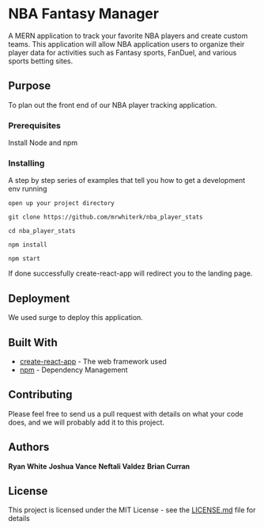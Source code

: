 # NBA Fantasy Manager

A MERN application to track your favorite NBA players and create custom teams. This application will allow NBA application users to organize their player data for activities such as Fantasy sports, FanDuel, and various sports betting sites.

## Purpose

To plan out the front end of our NBA player tracking application.

### Prerequisites

Install Node and npm

### Installing

A step by step series of examples that tell you how to get a development env running

```
open up your project directory
```

```
git clone https://github.com/mrwhiterk/nba_player_stats
```

```
cd nba_player_stats
```

```
npm install
```

```
npm start
```

If done successfully create-react-app will redirect you to the landing page.

## Deployment

We used surge to deploy this application.

## Built With

- [create-react-app](https://www.npmjs.com/package/create-react-app) - The web framework used
- [npm](https://www.npmjs.com/) - Dependency Management

## Contributing

Please feel free to send us a pull request with details on what your code does, and we will probably add it to this project.

## Authors

**Ryan White**
**Joshua Vance**
**Neftali Valdez**
**Brian Curran**

## License

This project is licensed under the MIT License - see the [LICENSE.md](LICENSE.md) file for details
